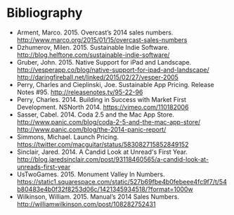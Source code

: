 # Bibliography

* Arment, Marco. 2015. Overcast’s 2014 sales numbers. http://www.marco.org/2015/01/15/overcast-sales-numbers
* Dzhumerov, Milen. 2015. Sustainable Indie Software. http://blog.helftone.com/sustainable-indie-software/
* Gruber, John. 2015. Native Support for iPad and Landscape. http://vesperapp.co/blog/native-support-for-ipad-and-landscape/ http://daringfireball.net/linked/2015/02/27/vesper-2005
* Perry, Charles and Cieplinski, Joe. Sustainable App Pricing. Release Notes #95. http://releasenotes.tv/95-22-96
* Perry, Charles. 2014. Building in Success with Market First Development. NSNorth 2014. https://vimeo.com/110182006
* Sasser, Cabel. 2014. Coda 2.5 and the Mac App Store. http://www.panic.com/blog/coda-2-5-and-the-mac-app-store/ http://www.panic.com/blog/the-2014-panic-report/
* Simmons, Michael. Launch Pricing. https://twitter.com/macguitar/status/583082715852849152
* Sinclair, Jared. 2014. A Candid Look at Unread's First Year. http://blog.jaredsinclair.com/post/93118460565/a-candid-look-at-unreads-first-year
* UsTwoGames. 2015. Monument Valley In Numbers. https://static1.squarespace.com/static/527b69fbe4b0febeee4fc9f7/t/54b80483e4b0f32f8253d06c/1421345934518/?format=1000w
* Wilkinson, William. 2015. Manual’s 2014 Sales Numbers. http://williamwilkinson.com/post/108282752431
